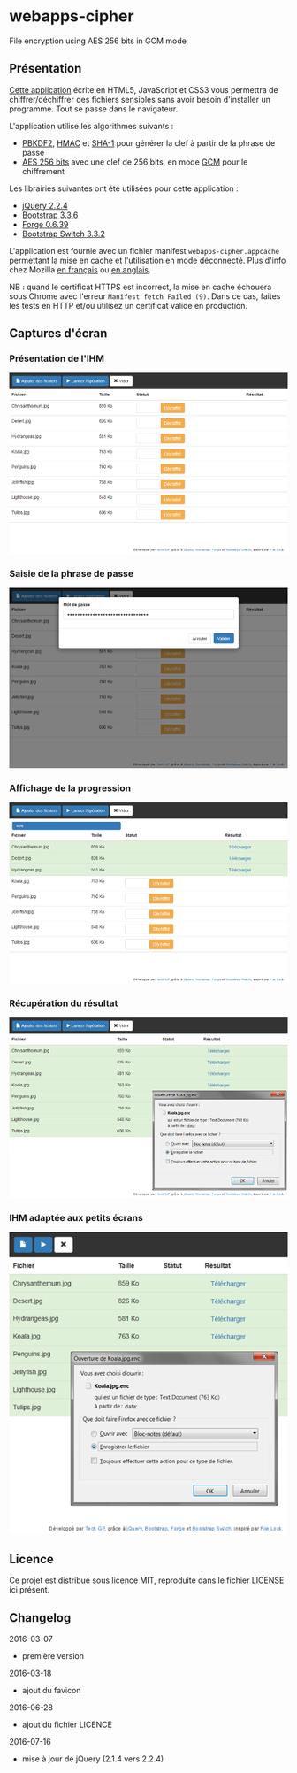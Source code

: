 # webapps-cipher

File encryption using AES 256 bits in GCM mode

## Présentation

[Cette application](http://techgp.fr/webapps/webapps-cipher.html) écrite en HTML5, JavaScript et CSS3 vous permettra de chiffrer/déchiffrer des fichiers sensibles sans avoir besoin d'installer un programme. Tout se passe dans le navigateur.

L'application utilise les algorithmes suivants :

- [PBKDF2](https://fr.wikipedia.org/wiki/PBKDF2), [HMAC](https://fr.wikipedia.org/wiki/Keyed-Hash_Message_Authentication_Code) et [SHA-1](https://fr.wikipedia.org/wiki/SHA-1) pour générer la clef à partir de la phrase de passe
- [AES 256 bits](https://fr.wikipedia.org/wiki/Advanced_Encryption_Standard) avec une clef de 256 bits, en mode [GCM](https://fr.wikipedia.org/wiki/Galois/Counter_Mode) pour le chiffrement

Les librairies suivantes ont été utilisées pour cette application :

- [jQuery 2.2.4](http://jquery.com/)
- [Bootstrap 3.3.6](http://getbootstrap.com/css/)
- [Forge 0.6.39](https://github.com/digitalbazaar/forge)
- [Bootstrap Switch 3.3.2](https://github.com/nostalgiaz/bootstrap-switch)

L'application est fournie avec un fichier manifest `webapps-cipher.appcache` permettant la mise en cache et l'utilisation en mode déconnecté. Plus d'info chez Mozilla [en français](https://developer.mozilla.org/fr/docs/Utiliser_Application_Cache) ou [en anglais](https://developer.mozilla.org/en-US/docs/Web/HTML/Using_the_application_cache).

NB : quand le certificat HTTPS est incorrect, la mise en cache échouera sous Chrome avec l'erreur `Manifest fetch Failed (9)`. Dans ce cas, faites les tests en HTTP et/ou utilisez un certificat valide en production.

## Captures d'écran

### Présentation de l'IHM

![Présentation de l'IHM](./screenshots/webapps-cipher-1.png)

### Saisie de la phrase de passe

![Saisie de la phrase de passe](./screenshots/webapps-cipher-2.png)

### Affichage de la progression

![Affichage de la progression](./screenshots/webapps-cipher-3.png)

### Récupération du résultat

![Récupération du résultat](./screenshots/webapps-cipher-4.png)

### IHM adaptée aux petits écrans

![IHM adaptée aux petits écrans](./screenshots/webapps-cipher-5.png)

## Licence

Ce projet est distribué sous licence MIT, reproduite dans le fichier LICENSE ici présent.

## Changelog

2016-03-07
- première version

2016-03-18
- ajout du favicon

2016-06-28
- ajout du fichier LICENCE

2016-07-16
- mise à jour de jQuery (2.1.4 vers 2.2.4)
